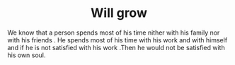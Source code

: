 <p>
  <h1 align="center">Will grow</h1>
</p>

We know that a person spends most of his time nither with his family nor with his friends . He spends most of his time with his work and with himself and if he is not satisfied with his work .Then he would not be satisfied with his own soul. 

